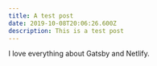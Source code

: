 ```yaml
---
title: A test post
date: 2019-10-08T20:06:26.600Z
description: This is a test post
---
```

I love everything about Gatsby and Netlify.
